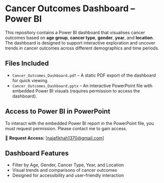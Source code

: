 # Cancer Outcomes Dashboard – Power BI

This repository contains a Power BI dashboard that visualises cancer outcomes based on **age group**, **cancer type**, **gender**, **year**, and **location**. The dashboard is designed to support interactive exploration and uncover trends in cancer outcomes across different demographics and time periods.

##  Files Included

- `Cancer_Outcomes_Dashboard.pdf` – A static PDF export of the dashboard for quick viewing.
- `Cancer_Outcomes_Dashboard.pptx` – An interactive PowerPoint file with embedded Power BI visuals (requires permission to access the dashboard).

##  Access to Power BI in PowerPoint

To interact with the embedded Power BI report in the PowerPoint file, you must request permission. Please contact me to gain access.

📧 **Request Access:** [najafikhah1370@gmail.com]

##  Dashboard Features

- Filter by Age, Gender, Cancer Type, Year, and Location  
- Visual trends and comparisons of cancer outcomes  
- Designed for accessibility and user-friendly interaction  
